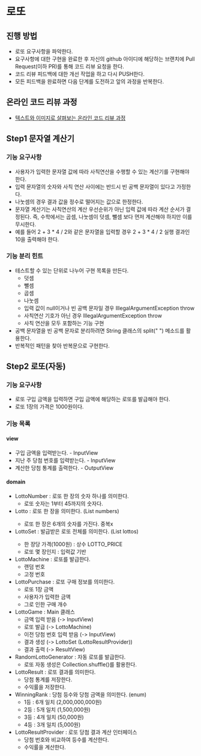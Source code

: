 # 로또
## 진행 방법
* 로또 요구사항을 파악한다.
* 요구사항에 대한 구현을 완료한 후 자신의 github 아이디에 해당하는 브랜치에 Pull Request(이하 PR)를 통해 코드 리뷰 요청을 한다.
* 코드 리뷰 피드백에 대한 개선 작업을 하고 다시 PUSH한다.
* 모든 피드백을 완료하면 다음 단계를 도전하고 앞의 과정을 반복한다.

## 온라인 코드 리뷰 과정
* [텍스트와 이미지로 살펴보는 온라인 코드 리뷰 과정](https://github.com/next-step/nextstep-docs/tree/master/codereview)

## Step1 문자열 계산기
### 기능 요구사항
* 사용자가 입력한 문자열 값에 따라 사칙연산을 수행할 수 있는 계산기를 구현해야 한다.
* 입력 문자열의 숫자와 사칙 연산 사이에는 반드시 빈 공백 문자열이 있다고 가정한다.
* 나눗셈의 경우 결과 값을 정수로 떨어지는 값으로 한정한다.
* 문자열 계산기는 사칙연산의 계산 우선순위가 아닌 입력 값에 따라 계산 순서가 결정된다. 즉, 수학에서는 곱셈, 나눗셈이 덧셈, 뺄셈 보다 먼저 계산해야 하지만 이를 무시한다.
* 예를 들어 2 + 3 * 4 / 2와 같은 문자열을 입력할 경우 2 + 3 * 4 / 2 실행 결과인 10을 출력해야 한다.

### 기능 분리 힌트
* 테스트할 수 있는 단위로 나누어 구현 목록을 만든다.
  * 덧셈
  * 뺄셈
  * 곱셈
  * 나눗셈
  * 입력 값이 null이거나 빈 공백 문자일 경우 IllegalArgumentException throw
  * 사칙연산 기호가 아닌 경우 IllegalArgumentException throw
  * 사칙 연산을 모두 포함하는 기능 구현
* 공백 문자열을 빈 공백 문자로 분리하려면 String 클래스의 split(" ") 메소드를 활용한다.
* 반복적인 패턴을 찾아 반복문으로 구현한다.

## Step2 로또(자동)
### 기능 요구사항
* 로또 구입 금액을 입력하면 구입 금액에 해당하는 로또를 발급해야 한다.
* 로또 1장의 가격은 1000원이다.

### 기능 목록
#### view
* 구입 금액을 입력받는다. - InputView
* 지난 주 당첨 번호를 입력받는다. - InputView
* 계산한 당첨 통계를 출력한다. - OutputView

#### domain
* LottoNumber : 로또 한 장의 숫자 하나를 의미한다. 
  * 로또 숫자는 1부터 45까지의 숫자다.
* Lotto : 로또 한 장을 의미한다. (List<LottoNumber> numbers)
  * 로또 한 장은 6개의 숫자를 가진다. 중복x 
* LottoSet : 발급받은 로또 전체를 의미한다. (List<Lotto> lottos)
  * 한 장당 가격(1000원) : 상수 LOTTO_PRICE
  * 로또 몇 장인지 : 입력값 기반
* LottoMachine : 로또를 발급한다.
  * 랜덤 번호
  * 고정 번호
* LottoPurchase : 로또 구매 정보를 의미한다.
  * 로또 1장 금액
  * 사용자가 입력한 금액
  * 그로 인한 구매 개수
* LottoGame : Main 클래스
  * 금액 입력 받음 (-> InputView)
  * 로또 발급 (-> LottoMachine)
  * 이전 당첨 번호 입력 받음 (-> InputView)
  * 결과 생성 (-> LottoSet (LottoResultProvider))
  * 결과 출력 (-> ResultView)
* RandomLottoGenerator : 자동 로또를 발급한다. 
  * 로또 자동 생성은 Collection.shuffle()를 활용한다.
* LottoResult : 로또 결과를 의미한다.
  * 당첨 통계를 저장한다.
  * 수익률을 저장한다.
* WinningRank : 당첨 등수와 당첨 금액을 의미한다. (enum)
  * 1등 : 6개 일치 (2,000,000,000원)
  * 2등 : 5개 일치 (1,500,000원)
  * 3등 : 4개 일치 (50,000원)
  * 4등 : 3개 일치 (5,000원)
* LottoResultProvider : 로또 당첨 결과 계산 인터페이스
  * 당첨 번호와 비교하여 등수를 계산한다.
  * 수익률을 계산한다.
